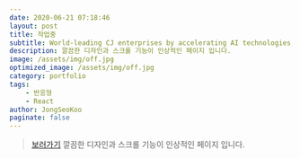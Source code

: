 ```yaml
---
date: 2020-06-21 07:18:46
layout: post
title: 작업중
subtitle: World-leading CJ enterprises by accelerating AI technologies. <sup><a href="https://aicenter.cj.net/">#</a></sup>
description: 깔끔한 디자인과 스크롤 기능이 인상적인 페이지 입니다.
image: /assets/img/off.jpg
optimized_image: /assets/img/off.jpg
category: portfolio
tags:
    - 반응형
    - React
author: JongSeoKoo
paginate: false
---
```


> <a href="/" target="_blank">보러가기</a>
> 깔끔한 디자인과 스크롤 기능이 인상적인 페이지 입니다.